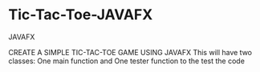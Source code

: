 # Tic-Tac-Toe-JAVAFX
JAVAFX

CREATE A SIMPLE TIC-TAC-TOE GAME USING JAVAFX 
This will have two classes: One main function and One tester function to the test the code
